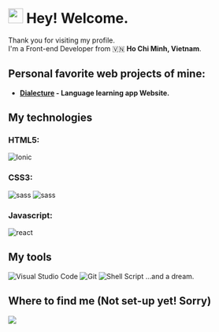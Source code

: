<h1><img src="https://github.com/hoangnamdev/hoangnamdev/assets/125788036/3f9dd30f-65eb-4acf-af5a-39f04fb20520" width="30"/> Hey! Welcome.</h1>

Thank you for visiting my profile.  
I'm a Front-end Developer from 🇻🇳 **Ho Chi Minh, Vietnam**.

## Personal favorite web projects of mine:
- <b><a target=”_blank” href="https://github.com/hoangnamdev/Dialecture">Dialecture</a> - Language learning app Website.</b>

## My technologies
### HTML5:
<p>
  <img alt="Ionic" src="https://img.shields.io/badge/Ionic-%233880FF.svg?style=for-the-badge&logo=Ionic&logoColor=white"/>
</p>

### CSS3:
<p>
  <img alt="sass" src="https://img.shields.io/badge/SASS-hotpink.svg?style=for-the-badge&logo=SASS&logoColor=white"/>
  <img alt="sass" src="https://img.shields.io/badge/tailwindcss-%2338B2AC.svg?style=for-the-badge&logo=tailwind-css&logoColor=white"/>
</p>

### Javascript: 
<p>
  <img alt="react" src="https://img.shields.io/badge/react-%2320232a.svg?style=for-the-badge&logo=react&logoColor=%2361DAFB"/>
</p>

## My tools
<p>
  <img alt="Visual Studio Code" src="https://img.shields.io/badge/Visual%20Studio%20Code-0078d7.svg?style=for-the-badge&logo=visual-studio-code&logoColor=white" />  
  <img alt="Git" src="https://img.shields.io/badge/git-%23F05033.svg?style=for-the-badge&logo=git&logoColor=white" />  
  <img alt="Shell Script" src="https://img.shields.io/badge/shell_script-%23121011.svg?style=for-the-badge&logo=gnu-bash&logoColor=white"/>
  ...and a dream.
</p>

## Where to find me (Not set-up yet! Sorry)
<p>
  <img src="https://img.shields.io/badge/My%20Portfolio-%23000000.svg?style=for-the-badge&logo=firefox&logoColor=#FF7139" />
</p>
